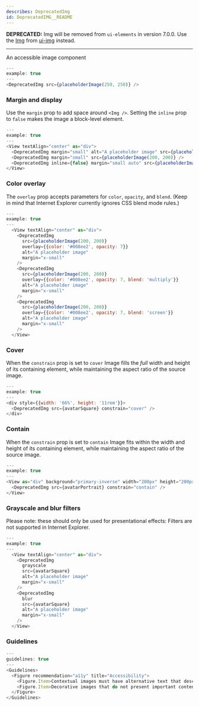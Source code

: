 ```yaml
---
describes: DeprecatedImg
id: DeprecatedIMG__README
---
```


**DEPRECATED:** Img will be removed from `ui-elements` in version 7.0.0. Use the [Img](#Img) from [ui-img](#ui-img) instead.

***

An accessible image component

```js
---
example: true
---
<DeprecatedImg src={placeholderImage(250, 250)} />
```

### Margin and display

Use the `margin` prop to add space around `<Img />`. Setting the `inline` prop to `false` makes
the image a block-level element.

```js
---
example: true
---
<View textAlign="center" as="div">
  <DeprecatedImg margin="small" alt="A placeholder image" src={placeholderImage(300, 200)} />
  <DeprecatedImg margin="small" src={placeholderImage(200, 200)} />
  <DeprecatedImg inline={false} margin="small auto" src={placeholderImage(400, 200)} />
</View>
```

### Color overlay

The `overlay` prop accepts parameters for `color`, `opacity`, and `blend`. (Keep
in mind that Internet Explorer currently ignores CSS blend mode rules.)

```js
---
example: true
---
  <View textAlign="center" as="div">
    <DeprecatedImg
      src={placeholderImage(200, 200)}
      overlay={{color: '#008ee2', opacity: 7}}
      alt="A placeholder image"
      margin="x-small"
    />
    <DeprecatedImg
      src={placeholderImage(200, 200)}
      overlay={{color: '#008ee2', opacity: 7, blend: 'multiply'}}
      alt="A placeholder image"
      margin="x-small"
    />
    <DeprecatedImg
      src={placeholderImage(200, 200)}
      overlay={{color: '#008ee2', opacity: 7, blend: 'screen'}}
      alt="A placeholder image"
      margin="x-small"
    />
  </View>
```

### Cover

When the `constrain` prop is set to `cover` Image fills the *full* width and height of its
containing element, while maintaining the aspect ratio of the source image.

```js
---
example: true
---
<div style={{width: '66%', height: '11rem'}}>
  <DeprecatedImg src={avatarSquare} constrain="cover" />
</div>
```

### Contain

When the `constrain` prop is set to `contain` Image fits within the width and height of its
containing element, while maintaining the aspect ratio of the source image.

```js
---
example: true
---
<View as="div" background="primary-inverse" width="200px" height="200px" textAlign="center">
  <DeprecatedImg src={avatarPortrait} constrain="contain" />
</View>
```

### Grayscale and blur filters

Please note: these should only be used for presentational effects: Filters
are not supported in Internet Explorer.

```js
---
example: true
---
  <View textAlign="center" as="div">
    <DeprecatedImg
      grayscale
      src={avatarSquare}
      alt="A placeholder image"
      margin="x-small"
    />
    <DeprecatedImg
      blur
      src={avatarSquare}
      alt="A placeholder image"
      margin="x-small"
    />
  </View>
```

### Guidelines

```js
---
guidelines: true
---
<Guidelines>
  <Figure recommendation="a11y" title="Accessibility">
    <Figure.Item>Contextual images must have alternative text that describes the information or function represented by them</Figure.Item>
    <Figure.Item>Decorative images that do not present important content, are used for layout or non-informative purposes, and do not appear within a link do not need to be presented to screen readers.  Decorative and spacer images should have null alternative text (alt="")</Figure.Item>
  </Figure>
</Guidelines>
```
